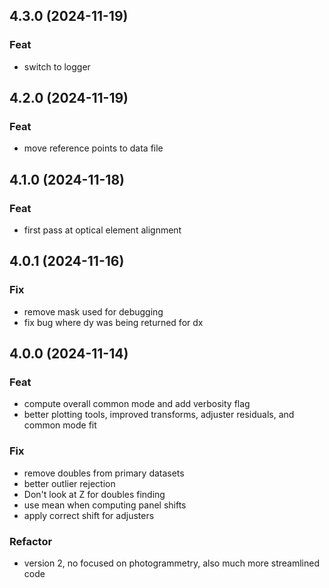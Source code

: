 ## 4.3.0 (2024-11-19)

### Feat

- switch to logger

## 4.2.0 (2024-11-19)

### Feat

- move reference points to data file

## 4.1.0 (2024-11-18)

### Feat

- first pass at optical element alignment

## 4.0.1 (2024-11-16)

### Fix

- remove mask used for debugging
- fix bug where dy was being returned for dx

## 4.0.0 (2024-11-14)

### Feat

- compute overall common mode and add verbosity flag
- better plotting tools, improved transforms, adjuster residuals, and common mode fit

### Fix

- remove doubles from primary datasets
- better outlier rejection
- Don't look at Z for doubles finding
- use mean when computing panel shifts
- apply correct shift for adjusters

### Refactor

- version 2, no focused on photogrammetry, also much more streamlined code
